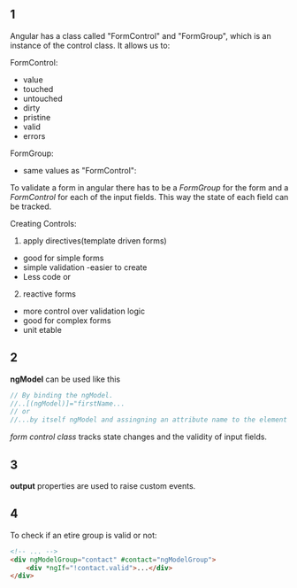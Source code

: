 ## 1

Angular has a class called "FormControl" and "FormGroup", which is an instance of the control class. It allows us to:

FormControl:

- value
- touched
- untouched
- dirty
- pristine
- valid
- errors

FormGroup:

- same values as "FormControl":

To validate a form in angular there has to be a _FormGroup_ for the form and a _FormControl_ for each of the input fields. This way the state of each field can be tracked.

Creating Controls:

1. apply directives(template driven forms)
- good for simple forms
- simple validation
-easier to create
- Less code
or
2. reactive forms 
- more control over validation logic
- good for complex forms
- unit etable

## 2

**ngModel** can be used like this
```javascript
// By binding the ngModel.
//..[(ngModel)]="firstName...
// or
//...by itself ngModel and assingning an attribute name to the element being used.
```

_form control class_ tracks state changes and the validity of input fields.

## 3

**output** properties are used to raise custom events.

## 4

To check if an etire group is valid or not:

```html
<!-- ... -->
<div ngModelGroup="contact" #contact="ngModelGroup">
    <div *ngIf="!contact.valid">...</div>
</div>
```